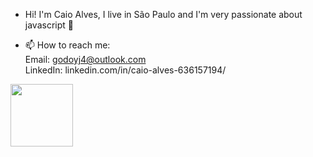 - Hi! I'm Caio Alves, I live in São Paulo and I'm very passionate about javascript 🦏

- 📫 How to reach me:
		<br>Email: godoyj4@outlook.com 
		<br>LinkedIn: linkedin.com/in/caio-alves-636157194/

 <div>
  <a href="https://github.com/ohmgcj">
  <img height="100em" src="https://github-readme-stats.vercel.app/api/top-langs/?username=ohmgcj&layout=compact&langs_count=7&theme=dark"/>
</div>
